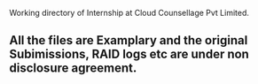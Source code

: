 Working directory of Internship at Cloud Counsellage Pvt Limited.

## All the files are Examplary and the original Subimissions, RAID logs etc are under non disclosure agreement.
